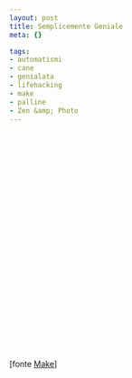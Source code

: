 ```yaml
--- 
layout: post
title: Semplicemente Geniale
meta: {}

tags: 
- automatismi
- cane
- genialata
- lifehacking
- make
- palline
- Zen &amp; Photo
---
```

<object width="535" height="400"><param name="movie" value="http://www.youtube.com/v/4PcL6-mjRNk&rel=1"></param><param name="wmode" value="transparent"></param><embed src="http://www.youtube.com/v/4PcL6-mjRNk&rel=1" type="application/x-shockwave-flash" wmode="transparent" width="535" height="400"></embed></object>  
[fonte [Make](http://blog.makezine.com/archive/2008/03/dog_feeds_ball_throwing_m.html?CMP=OTC-0D6B48984890)]  
  
 
